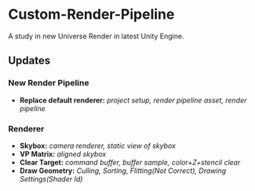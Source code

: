 # Custom-Render-Pipeline
A study in new Universe Render in latest Unity Engine.


## Updates

###  New Render Pipeline
- **Replace default renderer:** *project setup, render pipeline asset, render pipeline* 

###  Renderer

- **Skybox:** *camera renderer, static view of skybox* 
- **VP Matrix:** *aligned skybox* 
- **Clear Target:** *command buffer, buffer sample, color+Z+stencil clear* 
- **Draw Geometry:** *Culling, Sorting, Flitting(Not Correct), Drawing Settings(Shader Id)* 